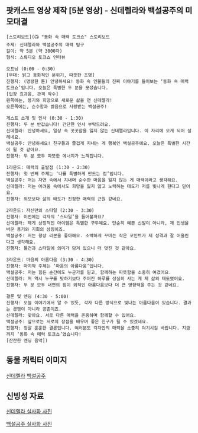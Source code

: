 ## 팟캐스트 영상 제작 [5분 영상] - 신데렐라와 백설공주의 미모대결
```
[스토리보드](📺 "동화 속 매력 토크쇼" 스토리보드
주제: 신데렐라와 백설공주의 매력 탐구
길이: 약 5분 (약 3000자)
형식: 스튜디오 토크쇼 인터뷰

오프닝 (0:00 - 0:30)
[무대: 밝고 동화적인 분위기, 따뜻한 조명]
진행자: (명랑한 톤) 안녕하세요! 동화 속 인물들의 진짜 이야기를 들어보는 ‘동화 속 매력 토크쇼’입니다. 오늘은 특별한 두 분을 모셨습니다.
[입장 효과음, 관객 박수]
왼쪽에는, 용기와 희망으로 새로운 삶을 연 신데렐라!
오른쪽에는, 순수함과 밝음으로 사랑받는 백설공주!

게스트 소개 및 인사 (0:30 - 1:30)
진행자: 두 분 반갑습니다! 간단한 인사 부탁드려요.
신데렐라: 안녕하세요, 일상 속 꿋꿋함을 잃지 않는 신데렐라입니다. 이 자리에 오게 되어 설레네요.
백설공주: 안녕하세요! 친구들과 즐겁게 지내는 게 행복인 백설공주예요. 오늘은 특별한 시간이 될 것 같아요.
진행자: 두 분 모두 따뜻한 에너지가 느껴집니다.

1라운드: 매력의 출발점 (1:30 - 2:30)
진행자: 첫 번째 주제는 ‘나를 특별하게 만드는 점’입니다.
백설공주: 저는 자연 속에서 지내며 순수한 마음을 잃지 않는 게 매력이라고 생각해요.
신데렐라: 저는 어려움 속에서도 희망을 잃지 않고 노력하는 태도가 저를 빛나게 한다고 믿어요.
진행자: 외모보다 삶의 태도가 진정한 매력의 근원 같네요.

2라운드: 자신만의 스타일 (2:30 - 3:30)
진행자: 이번에는 각자의 ‘스타일’을 들어볼까요?
신데렐라: 제게 상징적인 아이템은 특별한 구두예요. 단순히 예쁜 신발이 아니라, 제 인생을 바꾼 용기와 기회의 상징이죠.
백설공주: 저는 항상 리본을 좋아해요. 소박하게 꾸미는 작은 포인트가 제 성격과 잘 어울린다고 생각해요.
진행자: 물건과 스타일에 의미가 담겨 있으니 더 멋진 것 같아요.

3라운드: 마음의 아름다움 (3:30 - 4:30)
진행자: 마지막 주제는 ‘마음의 아름다움’입니다.
백설공주: 저는 힘든 순간에도 누군가를 믿고, 함께하는 따뜻함을 소중히 여겼어요.
신데렐라: 저 역시 누구를 탓하기보다 주어진 하루를 성실히 사는 게 제 삶의 태도였어요.
진행자: 두 분 모두 내면의 힘이 외적인 아름다움보다 더 큰 영향력을 주는 것 같네요.

결론 및 엔딩 (4:30 - 5:00)
진행자: 오늘 이야기에서 알 수 있듯, 각자 다른 방식으로 빛나는 아름다움이 있습니다. 결과는 경쟁이 아니라 공존이죠.
신데렐라: 맞아요. 서로 다른 매력을 존중하며 함께할 수 있어요.
백설공주: 앞으로는 서로의 장점을 배우며 좋은 친구가 될 수 있겠네요.
진행자: 정말 훈훈한 결론입니다. 여러분도 각자만의 매력을 소중히 여기시길 바랍니다. 지금까지 ‘동화 속 매력 토크쇼’였습니다!
[잔잔한 엔딩 음악])
```


## 동물 캐릭터 이미지

[신데렐라](https://labs.google/fx/tools/whisk/share/68lmdl4290000)
[백설공주](https://labs.google/fx/tools/whisk/share/2bvtgliaog000)

## 신빙성 자료 

[신데렐라 실사화 사진](https://labs.google/fx/tools/whisk/share/7sjkrcf380000)

[백설공주 실사화 사진](https://labs.google/fx/tools/whisk/share/4u68l5ln00000)


